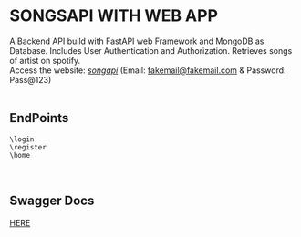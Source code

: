 # SONGSAPI WITH WEB APP
A Backend API build with FastAPI web Framework and MongoDB as Database. Includes User Authentication and Authorization. Retrieves songs of artist on spotify.<br>
Access the website:  [_songapi_](https://songsapi.onrender.com)  (Email: fakemail@fakemail.com & Password: Pass@123)
<br>
<br>
## EndPoints
```
\login
\register
\home
```

<br>


## Swagger Docs
[HERE](https://songsapi.onrender.com)

